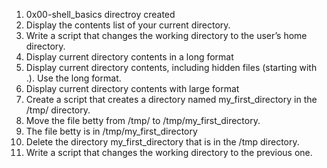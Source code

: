 1. 0x00-shell_basics directroy created
2. Display the contents list of your current directory.
3. Write a script that changes the working directory to the user’s home directory.
4. Display current directory contents in a long format
5. Display current directory contents, including hidden files (starting with .). Use the long format.
6. Display current directory contents with large format
7. Create a script that creates a directory named my_first_directory in the /tmp/ directory.
8. Move the file betty from /tmp/ to /tmp/my_first_directory.
9. The file betty is in /tmp/my_first_directory
10. Delete the directory my_first_directory that is in the /tmp directory.
11. Write a script that changes the working directory to the previous one.
